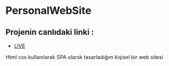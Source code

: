 # PersonalWebSite

## Projenin canlıdaki linki :

- [LIVE](https://rumeysayuk.github.io/PersonalWebSite/) 

Html css kullanılarak SPA olarsk tasarladığım kişisel bir web sitesi
